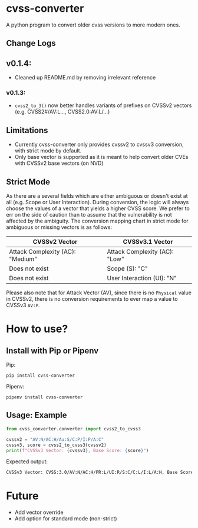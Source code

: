 # cvss-converter

A python program to convert older cvss versions to more modern ones.

## Change Logs

## v0.1.4:

- Cleaned up README.md by removing irrelevant reference

### v0.1.3:

- `cvss2_to_3()` now better handles variants of prefixes on CVSSv2 vectors (e.g. CVSS2#/AV:L..., CVSS2.0:AV:L/...)

## Limitations

- Currently cvss-converter only provides cvssv2 to cvssv3 conversion, with strict mode by default.
- Only base vector is supported as it is meant to help convert older CVEs with CVSSv2 base vectors (on NVD)

## Strict Mode

As there are a several fields which are either ambiguous or doesn't exist at all (e.g. Scope or User Interaction). During conversion, the logic will always choose the values of a vector that yields a higher CVSS score. We prefer to err on the side of caution than to assume that the vulnerability is not affected by the ambiguity.
The conversion mapping chart in strict mode for ambiguous or missing vectors is as follows:

| CVSSv2 Vector                    | CVSSv3.1 Vector               |
| -------------------------------- | ----------------------------- |
| Attack Complexity (AC): "Medium" | Attack Complexity (AC): "Low" |
| Does not exist                   | Scope (S): "C"                |
| Does not exist                   | User Interaction (UI): "N"    |

Please also note that for Attack Vector (AV), since there is no `Physical` value in CVSSv2, there is no conversion requirements to ever map a value to CVSSv3 `AV:P`.

# How to use?

## Install with Pip or Pipenv

Pip:

```
pip install cvss-converter
```

Pipenv:

```
pipenv install cvss-converter
```

## Usage: Example

```python
from cvss_converter.converter import cvss2_to_cvss3

cvssv2 = "AV:N/AC:H/Au:S/C:P/I:P/A:C"
cvssv3, score = cvss2_to_cvss3(cvssv2)
print(f"CVSSv3 Vector: {cvssv3}, Base Score: {score}")
```

Expected output:

```bash
CVSSv3 Vector: CVSS:3.0/AV:N/AC:H/PR:L/UI:R/S:C/C:L/I:L/A:H, Base Score: 7.1
```

# Future

- Add vector override
- Add option for standard mode (non-strict)
